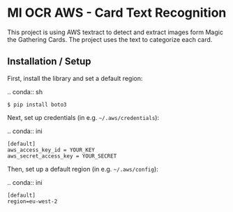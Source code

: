 MI OCR AWS - Card Text Recognition
=============
This project is using AWS textract to detect and extract images form Magic the Gathering Cards.
The project uses the text to categorize each card.

Installation / Setup
-----------
First, install the library and set a default region:

.. conda:: sh

    $ pip install boto3

Next, set up credentials (in e.g. ``~/.aws/credentials``):

.. conda:: ini

    [default]
    aws_access_key_id = YOUR_KEY
    aws_secret_access_key = YOUR_SECRET

Then, set up a default region (in e.g. ``~/.aws/config``):

.. conda:: ini

    [default]
    region=eu-west-2



